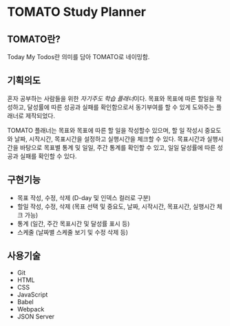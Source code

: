 # TOMATO Study Planner

## TOMATO란?

Today My Todos란 의미를 담아 TOMATO로 네이밍함. 

## 기획의도

혼자 공부하는 사람들을 위한 *자기주도 학습 플래너*이다.
목표와 목표에 따른 할일을 작성하고, 달성률에 따른 성공과 실패를 확인함으로서 동기부여를 할 수 있게 도와주는 플래너로 제작되었다.


TOMATO 플래너는 목표와 목표에 따른 할 일을 작성할수 있으며, 할 일 작성시 중요도와 날짜, 시작시간, 목표시간을 설정하고 실행시간을 체크할 수 있다.
목표시간과 실행시간을 바탕으로 목표별 통계 및 일일, 주간 통계를 확인할 수 있고, 일일 달성률에 따른 성공과 실패를 확인할 수 있다.

## 구현기능

- 목표 작성, 수정, 삭제 (D-day 및 인덱스 컬러로 구분)
- 할일 작성, 수정, 삭제 (목표 선택 및 중요도, 날짜, 시작시간, 목표시간, 실행시간 체크 가능)
- 통계 (일간, 주간 목표시간 및 달성률 표시 등)
- 스케줄 (날짜별 스케줄 보기 및 수정 삭제 등)

## 사용기술

- Git
- HTML
- CSS
- JavaScript
- Babel
- Webpack
- JSON Server